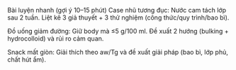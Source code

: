 Bài luyện nhanh (gợi ý 10–15 phút)
Case nhũ tương đục: Nước cam tách lớp sau 2 tuần. Liệt kê 3 giả thuyết + 3 thử nghiệm (công thức/quy trình/bao bì).

Đồ uống giảm đường: Giữ body mà ≤5 g/100 ml. Đề xuất 2 hướng (bulking + hydrocolloid) và rủi ro cảm quan.

Snack mất giòn: Giải thích theo aw/Tg và đề xuất giải pháp (bao bì, lớp phủ, chất hút ẩm).